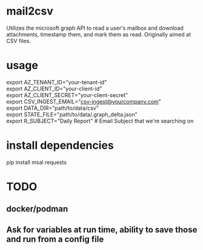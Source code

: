 # mail2csv
Utilizes the microsoft graph API to read a user's mailbox and download attachments, timestamp them, and mark them as read. Originally aimed at CSV files. 

# usage 

export AZ_TENANT_ID="your-tenant-id"   
export AZ_CLIENT_ID="your-client-id"   
export AZ_CLIENT_SECRET="your-client-secret"   
export CSV_INGEST_EMAIL="csv-ingest@yourcompany.com"   
export DATA_DIR="path/to/data/csv"   
export STATE_FILE="path/to/data/.graph_delta.json"   
export R_SUBJECT="Daily Report" # Email Subject that we're searching on   

# install dependencies   

pip install msal requests  

# TODO
## docker/podman   
## Ask for variables at run time, ability to save those and run from a config file  




